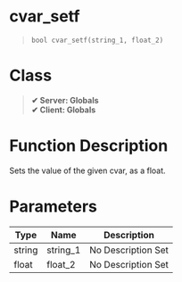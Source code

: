# cvar_setf
> `bool cvar_setf(string_1, float_2)`
# Class
> __✔ Server: Globals__  
> __✔ Client: Globals__  
# Function Description
Sets the value of the given cvar, as a float.
# Parameters
Type|Name|Description
--|--|--
string|string_1|No Description Set
float|float_2|No Description Set

